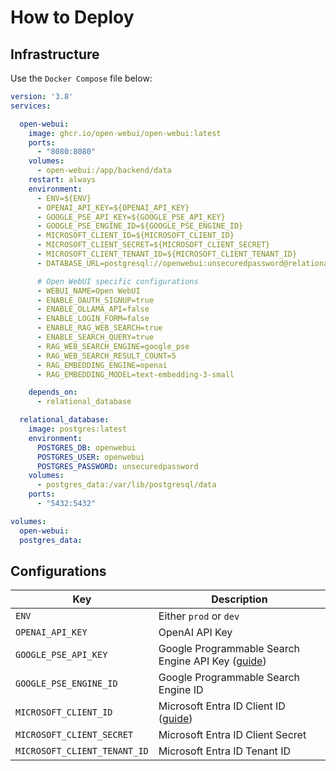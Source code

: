 # How to Deploy

## Infrastructure

Use the `Docker Compose` file below:
```yaml
version: '3.8'
services:

  open-webui:
    image: ghcr.io/open-webui/open-webui:latest
    ports:
      - "8080:8080"
    volumes:
      - open-webui:/app/backend/data
    restart: always
    environment:
      - ENV=${ENV}
      - OPENAI_API_KEY=${OPENAI_API_KEY}
      - GOOGLE_PSE_API_KEY=${GOOGLE_PSE_API_KEY}
      - GOOGLE_PSE_ENGINE_ID=${GOOGLE_PSE_ENGINE_ID}
      - MICROSOFT_CLIENT_ID=${MICROSOFT_CLIENT_ID}
      - MICROSOFT_CLIENT_SECRET=${MICROSOFT_CLIENT_SECRET}
      - MICROSOFT_CLIENT_TENANT_ID=${MICROSOFT_CLIENT_TENANT_ID}
      - DATABASE_URL=postgresql://openwebui:unsecuredpassword@relational_database:5432/openwebui

      # Open WebUI specific configurations
      - WEBUI_NAME=Open WebUI
      - ENABLE_OAUTH_SIGNUP=true
      - ENABLE_OLLAMA_API=false
      - ENABLE_LOGIN_FORM=false
      - ENABLE_RAG_WEB_SEARCH=true
      - ENABLE_SEARCH_QUERY=true
      - RAG_WEB_SEARCH_ENGINE=google_pse
      - RAG_WEB_SEARCH_RESULT_COUNT=5
      - RAG_EMBEDDING_ENGINE=openai
      - RAG_EMBEDDING_MODEL=text-embedding-3-small

    depends_on:
      - relational_database

  relational_database:
    image: postgres:latest
    environment:
      POSTGRES_DB: openwebui
      POSTGRES_USER: openwebui
      POSTGRES_PASSWORD: unsecuredpassword
    volumes:
      - postgres_data:/var/lib/postgresql/data
    ports:
      - "5432:5432"

volumes:
  open-webui:
  postgres_data:

```

## Configurations

| Key                          | Description                                                                                                                                                                              |
|------------------------------|------------------------------------------------------------------------------------------------------------------------------------------------------------------------------------------|
| `ENV`                        | Either `prod` or `dev`                                                                                                                                                                   |
| `OPENAI_API_KEY`             | OpenAI API Key                                                                                                                                                                           |
| `GOOGLE_PSE_API_KEY`         | Google Programmable Search Engine API Key ([guide](https://developers.google.com/custom-search/v1/introduction#identify_your_application_to_google_with_api_key))                        |
| `GOOGLE_PSE_ENGINE_ID`       | Google Programmable Search Engine ID                                                                                                                                                     |
| `MICROSOFT_CLIENT_ID`        | Microsoft Entra ID Client ID ([guide](https://learn.microsoft.com/en-us/power-apps/developer/data-platform/walkthrough-register-app-azure-active-directory#create-the-app-registration)) |
| `MICROSOFT_CLIENT_SECRET`    | Microsoft Entra ID Client Secret                                                                                                                                                         |
| `MICROSOFT_CLIENT_TENANT_ID` | Microsoft Entra ID Tenant ID                                                                                                                                                             |